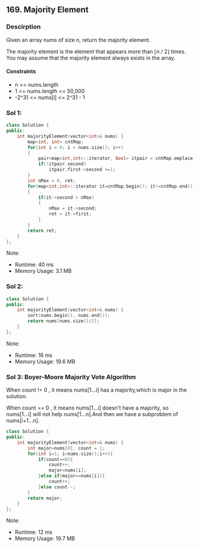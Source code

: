 ## 169. Majority Element

### Descirption 
Given an array nums of size n, return the majority element.

The majority element is the element that appears more than ⌊n / 2⌋ times. You may assume that the majority element always exists in the array.

#### Constraints
- n == nums.length
- 1 <= nums.length <= 50,000
- -2^31 <= nums[i] <= 2^31 - 1

### Sol 1:

```C++
class Solution {
public:
    int majorityElement(vector<int>& nums) {
        map<int, int> cntMap;
        for(int i = 0; i < nums.size(); i++)
        {
            pair<map<int,int>::iterator, bool> itpair = cntMap.emplace(nums[i], 1);
            if(!itpair.second)
                itpair.first->second +=1;
        }
        int nMax = 0, ret;
        for(map<int,int>::iterator it=cntMap.begin(); it!=cntMap.end(); ++it)
        {
            if(it->second > nMax)
            {
                nMax = it->second;
                ret = it->first;
            }
        }
        return ret;
    }
};
```
Note:
- Runtime: 40 ms
- Memory Usage: 3.1 MB

### Sol 2:

```C++
class Solution {
public:
    int majorityElement(vector<int>& nums) {
        sort(nums.begin(), nums.end());
        return nums[nums.size()/2];
    }
};
```
Note:
- Runtime: 16 ms
- Memory Usage: 19.6 MB

### Sol 3: Boyer-Moore Majority Vote Algorithm
When count != 0 , it means nums[1...i] has a majority,which is major in the solution.

When count == 0 , it means nums[1...i] doesn't have a majority, so nums[1...i] will not help nums[1...n].And then we have a subproblem of nums[i+1...n].

```C++
class Solution {
public:
    int majorityElement(vector<int>& nums) {
        int major=nums[0], count = 1;
        for(int i=1; i<nums.size();i++){
            if(count==0){
                count++;
                major=nums[i];
            }else if(major==nums[i]){
                count++;
            }else count--;
        }
        return major;
    }
};
```
Note:
- Runtime: 12 ms
- Memory Usage: 19.7 MB

